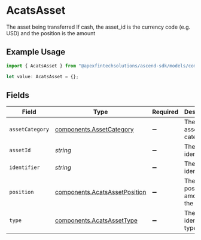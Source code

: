 # AcatsAsset

The asset being transferred If cash, the asset_id is the currency code (e.g. USD) and the position is the amount

## Example Usage

```typescript
import { AcatsAsset } from "@apexfintechsolutions/ascend-sdk/models/components";

let value: AcatsAsset = {};
```

## Fields

| Field                                                                          | Type                                                                           | Required                                                                       | Description                                                                    | Example                                                                        |
| ------------------------------------------------------------------------------ | ------------------------------------------------------------------------------ | ------------------------------------------------------------------------------ | ------------------------------------------------------------------------------ | ------------------------------------------------------------------------------ |
| `assetCategory`                                                                | [components.AssetCategory](../../models/components/assetcategory.md)           | :heavy_minus_sign:                                                             | The NSCC asset category                                                        | EQUITIES                                                                       |
| `assetId`                                                                      | *string*                                                                       | :heavy_minus_sign:                                                             | The asset identifier                                                           | 58160                                                                          |
| `identifier`                                                                   | *string*                                                                       | :heavy_minus_sign:                                                             | The asset identifier                                                           | US37733W2044                                                                   |
| `position`                                                                     | [components.AcatsAssetPosition](../../models/components/acatsassetposition.md) | :heavy_minus_sign:                                                             | The position or amount of the asset                                            |                                                                                |
| `type`                                                                         | [components.AcatsAssetType](../../models/components/acatsassettype.md)         | :heavy_minus_sign:                                                             | The asset identifier type                                                      | CUSIP                                                                          |